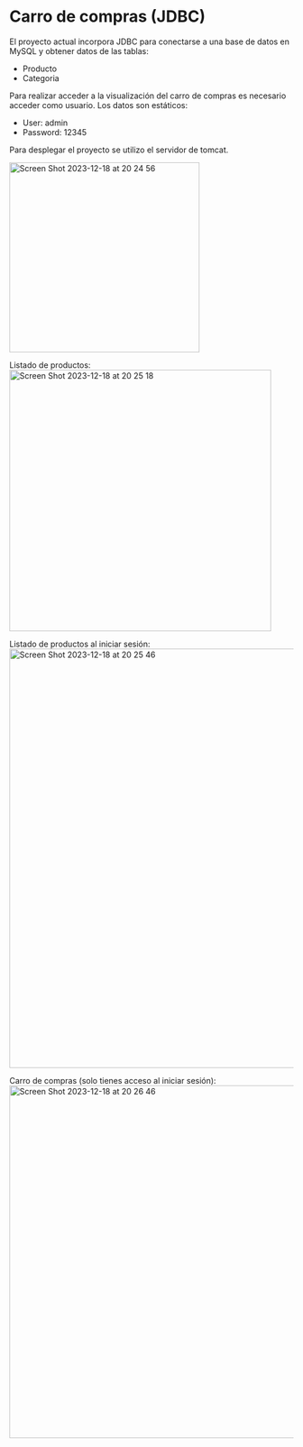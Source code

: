 # Carro de compras (JDBC)
El proyecto actual incorpora JDBC para conectarse a una base de datos en MySQL y obtener datos de las tablas:
  * Producto
  * Categoria

Para realizar acceder a la visualización del carro de compras es necesario acceder como usuario. Los datos son estáticos:
  - User: admin
  - Password: 12345

Para desplegar el proyecto se utilizo el servidor de tomcat.

<img width="337" alt="Screen Shot 2023-12-18 at 20 24 56" src="https://github.com/JozRamirez10/Carro-de-compras-JDBC-/assets/101752395/4a4b64a3-93c0-432b-88fb-6e816b13ae67">


Listado de productos:<br>
<img width="464" alt="Screen Shot 2023-12-18 at 20 25 18" src="https://github.com/JozRamirez10/Carro-de-compras-JDBC-/assets/101752395/d8e44d20-9906-4537-b6ad-3119252d0f6c">

Listado de productos al iniciar sesión:<br>
<img width="744" alt="Screen Shot 2023-12-18 at 20 25 46" src="https://github.com/JozRamirez10/Carro-de-compras-JDBC-/assets/101752395/a12e3ab1-c6f3-4e37-a693-ecffe9af0b9d">

Carro de compras (solo tienes acceso al iniciar sesión):<br>
<img width="626" alt="Screen Shot 2023-12-18 at 20 26 46" src="https://github.com/JozRamirez10/Carro-de-compras-JDBC-/assets/101752395/38c59495-6a35-43ca-9833-d3030c3a4f16">

